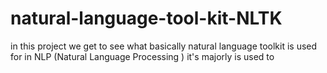 # natural-language-tool-kit-NLTK
in this project we get to see what basically natural language toolkit is used for in NLP (Natural Language Processing )
it's majorly is used to 
